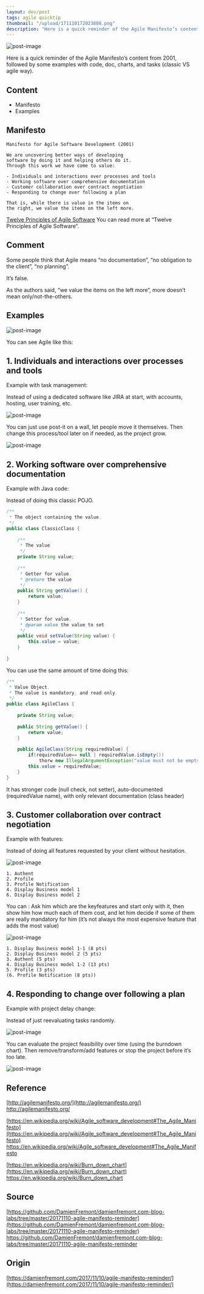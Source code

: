 ```yaml
---
layout: dev/post
tags: agile quicktip
thumbnail: "/upload/171110172023808.png"
description: "Here is a quick reminder of the Agile Manifesto’s content from 2001, followed by some examples..."
---
```

 
![post-image](/upload/171110172023808.png)
 
Here is a quick reminder of the Agile Manifesto’s content from 2001, followed by some examples with code, doc, charts, and tasks (classic VS agile way).
 

 
## Content
 
* Manifesto
* Examples
 
## Manifesto
 
```
Manifesto for Agile Software Development (2001)

We are uncovering better ways of developing
software by doing it and helping others do it.
Through this work we have come to value:

- Individuals and interactions over processes and tools
- Working software over comprehensive documentation
- Customer collaboration over contract negotiation
- Responding to change over following a plan

That is, while there is value in the items on
the right, we value the items on the left more.
```
[Twelve Principles of Agile Software](http://agilemanifesto.org/principles.html)
You can read more at “Twelve Principles of Agile Software“.
 
## Comment
 
Some people think that Agile means “no documentation”, “no obligation to the client”, “no planning”.
 
It’s false.
 
As the authors said, “we value the items on the left more“, more doesn’t mean only/not-the-others.
 
## Examples
 
![post-image](/upload/171110172023808.png)
 
You can see Agile like this:
 
## 1. Individuals and interactions over processes and tools
 
Example with task management:
 
Instead of using a dedicated software like JIRA at start, with accounts, hosting, user training, etc.
 
![post-image](/upload/171110172023901.png)
 

 
You can just use post-it on a wall, let people move it themselves. Then change this process/tool later on if needed, as the project grow.
 
![post-image](/upload/171110172024009.png)
 

 
## 2. Working software over comprehensive documentation
 
Example with Java code:
 
Instead of doing this classic POJO.
 
```java
/**
 * The object containing the value.
 */
public class ClassicClass {
 
    /**
     * The value
     */
    private String value;
 
    /**
     * Getter for value.
     * @return the value
     */
    public String getValue() {
        return value;
    }
 
    /**
     * Setter for value.
     * @param value the value to set
     */
    public void setValue(String value) {
        this.value = value;
    }
 
}
```
 
You can use the same amount of time doing this:
 
```java
/**
 * Value Object.
 * The value is mandatory, and read-only.
 */
public class AgileClass {
 
    private String value;
 
    public String getValue() {
        return value;
    }
 
    public AgileClass(String requiredValue) {
        if(requiredValue== null | requiredValue.isEmpty())
            thorw new IllegalArgumentException("value must not be empty!");
        this.value = requiredValue;
    }
}
```
 
It has stronger code (null check, not setter), auto-documented (requiredValue name), with only relevant documentation (class header)
 
## 3. Customer collaboration over contract negotiation
 
Example with features:
 
Instead of doing all features requested by your client without hesitation.
 
![post-image](/upload/171110172024487.png)
 

 
```
1. Authent
2. Profile
3. Profile Notification
4. Display Business model 1
6. Display Business model 2
```
You can : Ask him which are the keyfeatures and start only with it, then show him how much each of them cost, and let him decide if some of them are really mandatory for him (it’s not always the most expensive feature that adds the most value)
 
![post-image](/upload/171110172024561.png)
 

 
```
1. Display Business model 1-1 (8 pts)
2. Display Business model 2 (5 pts)
3. Authent (5 pts)
4. Display Business model 1-2 (13 pts)
5. Profile (3 pts)
(6. Profile Notification (8 pts))
```
## 4. Responding to change over following a plan
 
Example with project delay change:
 
Instead of just reevaluating tasks randomly.
 
![post-image](/upload/171110172024648.png)
 

 
You can evaluate the project feasibility over time (using the burndown chart). Then remove/transform/add features or stop the project before it’s too late.
 
![post-image](/upload/171110172024696.png)
 

 
## Reference
 
[http://agilemanifesto.org/](http://agilemanifesto.org/)
http://agilemanifesto.org/
 
[https://en.wikipedia.org/wiki/Agile_software_development#The_Agile_Manifesto](https://en.wikipedia.org/wiki/Agile_software_development#The_Agile_Manifesto)
https://en.wikipedia.org/wiki/Agile_software_development#The_Agile_Manifesto
 
[https://en.wikipedia.org/wiki/Burn_down_chart](https://en.wikipedia.org/wiki/Burn_down_chart)
https://en.wikipedia.org/wiki/Burn_down_chart
 
## Source
 
[https://github.com/DamienFremont/damienfremont.com-blog-labs/tree/master/20171110-agile-manifesto-reminder](https://github.com/DamienFremont/damienfremont.com-blog-labs/tree/master/20171110-agile-manifesto-reminder)
https://github.com/DamienFremont/damienfremont.com-blog-labs/tree/master/20171110-agile-manifesto-reminder
 
 
## Origin
[https://damienfremont.com/2017/11/10/agile-manifesto-reminder/](https://damienfremont.com/2017/11/10/agile-manifesto-reminder/)
 

